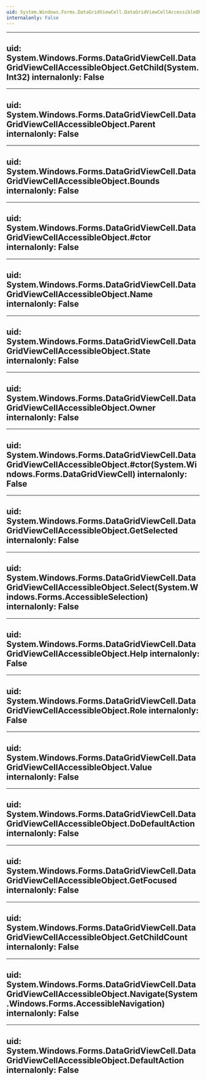 ```yaml
---
uid: System.Windows.Forms.DataGridViewCell.DataGridViewCellAccessibleObject
internalonly: False
---
```


---
uid: System.Windows.Forms.DataGridViewCell.DataGridViewCellAccessibleObject.GetChild(System.Int32)
internalonly: False
---

---
uid: System.Windows.Forms.DataGridViewCell.DataGridViewCellAccessibleObject.Parent
internalonly: False
---

---
uid: System.Windows.Forms.DataGridViewCell.DataGridViewCellAccessibleObject.Bounds
internalonly: False
---

---
uid: System.Windows.Forms.DataGridViewCell.DataGridViewCellAccessibleObject.#ctor
internalonly: False
---

---
uid: System.Windows.Forms.DataGridViewCell.DataGridViewCellAccessibleObject.Name
internalonly: False
---

---
uid: System.Windows.Forms.DataGridViewCell.DataGridViewCellAccessibleObject.State
internalonly: False
---

---
uid: System.Windows.Forms.DataGridViewCell.DataGridViewCellAccessibleObject.Owner
internalonly: False
---

---
uid: System.Windows.Forms.DataGridViewCell.DataGridViewCellAccessibleObject.#ctor(System.Windows.Forms.DataGridViewCell)
internalonly: False
---

---
uid: System.Windows.Forms.DataGridViewCell.DataGridViewCellAccessibleObject.GetSelected
internalonly: False
---

---
uid: System.Windows.Forms.DataGridViewCell.DataGridViewCellAccessibleObject.Select(System.Windows.Forms.AccessibleSelection)
internalonly: False
---

---
uid: System.Windows.Forms.DataGridViewCell.DataGridViewCellAccessibleObject.Help
internalonly: False
---

---
uid: System.Windows.Forms.DataGridViewCell.DataGridViewCellAccessibleObject.Role
internalonly: False
---

---
uid: System.Windows.Forms.DataGridViewCell.DataGridViewCellAccessibleObject.Value
internalonly: False
---

---
uid: System.Windows.Forms.DataGridViewCell.DataGridViewCellAccessibleObject.DoDefaultAction
internalonly: False
---

---
uid: System.Windows.Forms.DataGridViewCell.DataGridViewCellAccessibleObject.GetFocused
internalonly: False
---

---
uid: System.Windows.Forms.DataGridViewCell.DataGridViewCellAccessibleObject.GetChildCount
internalonly: False
---

---
uid: System.Windows.Forms.DataGridViewCell.DataGridViewCellAccessibleObject.Navigate(System.Windows.Forms.AccessibleNavigation)
internalonly: False
---

---
uid: System.Windows.Forms.DataGridViewCell.DataGridViewCellAccessibleObject.DefaultAction
internalonly: False
---
